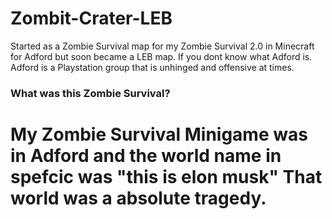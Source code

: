 # Zombit-Crater-LEB

Started as a Zombie Survival map for my Zombie Survival 2.0 in Minecraft for Adford but soon became a LEB map.
If you dont know what Adford is. Adford is a Playstation group that is unhinged and offensive at times.

### What was this Zombie Survival?
# My Zombie Survival Minigame was in Adford and the world name in spefcic was "this is elon musk" That world was a absolute tragedy.
